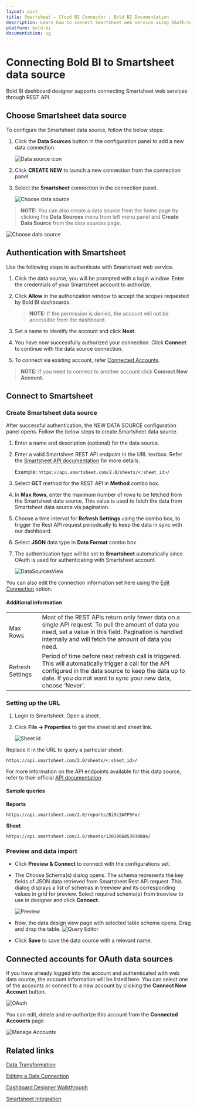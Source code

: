 ```yaml
---
layout: post
title: Smartsheet – Cloud BI Connector | Bold BI Documentation
description: Learn how to connect Smartsheet web service using OAuth-based authentication through REST API endpoint with Bold BI Cloud.
platform: bold-bi
documentation: ug
---
```


# Connecting Bold BI to Smartsheet data source

Bold BI dashboard designer supports connecting Smartsheet web services through REST API.

## Choose Smartsheet data source

To configure the Smartsheet data source, follow the below steps:

1. Click the **Data Sources** button in the configuration panel to add a new data connection.
   
   ![Data source icon](/static/assets/cloud/working-with-datasource/data-connectors/images/common/DataSourcesIcon.png)
   
2. Click **CREATE NEW** to launch a new connection from the connection panel.
3. Select the **Smartsheet** connection in the connection panel.

   ![Choose data source](/static/assets/cloud/working-with-datasource/data-connectors/images/smartsheet/ChooseDS.png)

> **NOTE:**  You can also create a data source from the home page by clicking the **Data Sources** menu from left menu panel and **Create Data Source** from the data sources page.

   ![Choose data source](/static/assets/cloud/working-with-datasource/data-connectors/images/smartsheet/ChooseDS_server.png)

## Authentication with Smartsheet
Use the following steps to authenticate with Smartsheet web service.

1. Click the data source, you will be prompted with a login window. Enter the credentials of your Smartsheet account to authorize.
2. Click **Allow** in the authorization window to accept the scopes requested by Bold BI dashboards.

   > **NOTE:**  If the permission is denied, the account will not be accessible from the dashboard.
   
3. Set a name to identify the account and click **Next**. 
4. You have now successfully authorized your connection. Click **Connect** to continue with the data source connection.
5. To connect via existing account, refer  [Connected Accounts](/cloud-bi/working-with-data-source/data-connectors/smartsheet/#connected-accounts-for-oauth-data-sources).

> **NOTE:**  If you need to connect to another account click **Connect New Account.**

## Connect to Smartsheet
### Create Smartsheet data source
After successful authentication, the NEW DATA SOURCE configuration panel opens. Follow the below steps to create Smartsheet data source.
1. Enter a name and description (optional) for the data source.
2. Enter a valid Smartsheet REST API endpoint in the URL textbox. Refer the [Smartsheet API documentation](https://smartsheet-platform.github.io/api-docs/) for more details.

   Example: `https://api.smartsheet.com/2.0/sheets/<:sheet_id>/`  

3. Select **GET** method for the REST API in **Method** combo box.
4. In **Max Rows**, enter the maximum number of rows to be fetched from the Smartsheet data source. This value is used to fetch the data from Smartsheet data source via pagination.
5. Choose a time interval for **Refresh Settings** using the combo box, to trigger the Rest API request periodically to keep the data in sync with our dashboard.  
6. Select **JSON** data type in **Data Format** combo box.
7. The authentication type will be set to **Smartsheet** automatically since OAuth is used for authenticating with Smartsheet account.

    ![DataSourcesView](/static/assets/cloud/working-with-datasource/data-connectors/images/smartsheet/DataSourcesView.png)

You can also edit the connection information set here using the [Edit Connection](/cloud-bi/working-with-data-source/editing-a-data-connection/) option.

#### Additional information
<table width="600">
<tr>
<td>
Max Rows
</td>
<td>
Most of the REST APIs return only fewer data on a single API request. To pull the amount of data you need, set a value in this field.  
Pagination is handled internally and will fetch the amount of data you need.
</td>
</tr>
<tr>
<td>
Refresh Settings
</td>
<td>
Period of time before next refresh call is triggered. This will automatically trigger a call for the API configured in the data source to keep the data up to date. If you do not want to sync your new data, choose ‘Never’.
</td>
</tr>
</table>

### Setting up the URL

1. Login to Smartsheet. Open a sheet.
2. Click **File -> Properties** to get the sheet id and sheet link.

   ![Sheet id](/static/assets/cloud/working-with-datasource/data-connectors/images/smartsheet/SmartSheet_SheetID.png)

Replace it in the URL to query a particular sheet:

`https://api.smartsheet.com/2.0/sheets/<:sheet_id>/`

For more information on the API endpoints available for this data source, refer to their official [API documentation](https://smartsheet-platform.github.io/api-docs/)

#### Sample queries
**Reports**

`https://api.smartsheet.com/2.0/reports/Bi9c3AFP5Fx/`


**Sheet**

`https://api.smartsheet.com/2.0/sheets/1201906853930884/`

### Preview and data import
* Click **Preview & Connect** to connect with the configurations set.
* The Choose Schema(s) dialog opens. The schema represents the key fields of JSON data retrieved from Smartsheet Rest API request. This dialog displays a list of schemas in treeview and its corresponding values in grid for preview. Select required schema(s) from treeview to use in designer and click **Connect**.

   ![Preview](/static/assets/cloud/working-with-datasource/data-connectors/images/common/Preview.png)

* Now, the data design view page with selected table schema opens. Drag and drop the table.
   ![Query Editor](/static/assets/cloud/working-with-datasource/data-connectors/images/common/QueryEditor.png)

* Click **Save** to save the data source with a relevant name.

## Connected accounts for OAuth data sources
If you have already logged into the account and authenticated with web data source, the account information will be listed here. You can select one of the accounts or connect to a new account by clicking the **Connect New Account** button.

   ![OAuth](/static/assets/cloud/working-with-datasource/data-connectors/images/smartsheet/OAuthDS.png)

You can edit, delete and re-authorize this account from the **Connected Accounts** page.

   ![Manage Accounts](/static/assets/cloud/working-with-datasource/data-connectors/images/smartsheet/ManageDS.png)

## Related links
[Data Transformation](/cloud-bi/working-with-data-source/transforming-data/joining-table/)

[Editing a Data Connection](/cloud-bi/working-with-data-source/editing-a-data-connection/)   

[Dashboard Designer Walkthrough](/cloud-bi/getting-started/quick-start/)

[Smartsheet Integration](https://www.boldbi.com/integrations/smartsheet?utm_source=syncfusion&utm_medium=documentation&utm_campaign=boldbismartsheetintegration)
